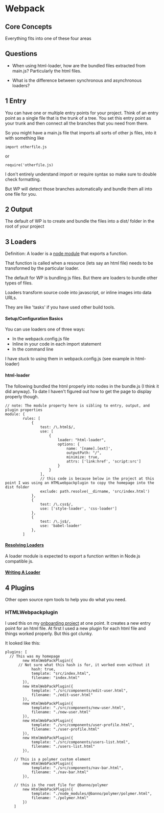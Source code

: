 # Webpack

## Core Concepts

Everything fits into one of these four areas

## Questions

- When using html-loader, how are the bundled files extracted from main.js? Particularly the html files. 

- What is the difference between synchronous and asynchronous loaders?

## 1 Entry

You can have one or multiple entry points for your project. Think of an entry point as a single file that is the trunk of a tree. You set this entry point as your trunk and then connect all the branches that you need from there. 

So you might have a main.js file that imports all sorts of other js files, into it with something like

`import otherfile.js`

or 

`require('otherfile.js)`

I don't entirely understand import or require syntax so make sure to double check formatting.

But WP will detect those branches automatically and bundle them all into one file for you.

## 2 Output

The default of WP is to create and bundle the files into a dist/ folder in the root of your project

## 3 Loaders

Definition: A loader is a [node module](https://www.w3schools.com/nodejs/nodejs_modules.asp) that exports a function.

That function is called when a resource (lets say an html file) needs to be transformed by the particular loader.

The default for WP is bundling js files. But there are loaders to bundle other types of files.

Loaders transform source code into javascript, or inline images into data URLs.

They are like 'tasks' if you have used other build tools.

#### Setup/Configuration Basics

You can use loaders one of three ways:

- In the webpack.config.js file
- Inline in your code in each import statement
- In the command line

I have stuck to using them in webpack.config.js (see example in html-loader)


#### html-loader

The following bundled the html properly into nodes in the bundle.js (I think it did anyway). To date I haven't figured out how to get the page to display properly though.

```
// note: The module property here is sibling to entry, output, and plugin properties
module: {
		rules: [
			{
				test: /\.html$/,
				use: [
					{
						loader: "html-loader",
						options: {
							name: '[name].[ext]',
							outputPath: "/",
							minimize: true,
							attrs: ['link:href', 'script:src']
						}
					}
				],
				// this code is because below in the project at this point I was using an HTMLwebpackplugin to copy the homepage into the dist folder
				exclude: path.resolve(__dirname, 'src/index.html')
			},
			{
				test: /\.css$/,
				use: ['style-loader', 'css-loader']
			},
			{
				test: /\.js$/,
				use: 'babel-loader'
			},
		]
```

#### [Resolving Loaders](./webpack-in-depth/resolve-loaders.md)

A loader module is expected to export a function written in Node.js compatible js. 

#### [Writing A Loader](https://webpack.js.org/contribute/writing-a-loader/)

## 4 Plugins

Other open source npm tools to help you do what you need. 

### HTMLWebpackplugin

I used this on my [onboarding project](https://github.com/Jropp/jason-ropp-js-iobp/pull/35) at one point. It creates a new entry point for an html file. At first I used a new plugin for each html file and things worked properly. But this got clunky. 

It looked like this:

```
plugins: [
  // This was my homepage
		new HtmlWebPackPlugin({
      // Not sure what this hash is for, it worked even without it
			hash: true,
			template: "src/index.html",
			filename: "index.html"
		}),
		new HtmlWebPackPlugin({
			template: "./src/components/edit-user.html",
			filename: "./edit-user.html"
		}),
		new HtmlWebPackPlugin({
			template: "./src/components/new-user.html",
			filename: "./new-user.html"
		}),
		new HtmlWebPackPlugin({
			template: "./src/components/user-profile.html",
			filename: "./user-profile.html"
		}),
		new HtmlWebPackPlugin({
			template: "./src/components/users-list.html",
			filename: "./users-list.html"
		}),

    // This is a polymer custom element
		new HtmlWebPackPlugin({
			template: "./src/components/nav-bar.html",
			filename: "./nav-bar.html"
		}),

    // this is the root file for @banno/polymer
		new HtmlWebPackPlugin({
			template: "./node_modules/@banno/polymer/polymer.html",
			filename: "./polymer.html"
		})
	]
```